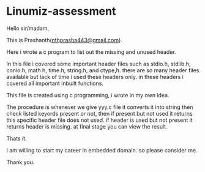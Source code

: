# Linumiz-assessment
Hello sir/madam,

This is Prashanth(nthprasha443@gmail.com).

Here i wrote a c program to list out the missing and unused header.

In this file i covered some important header files such as stdio.h, stdlib.h, conio.h, math.h, time.h, string.h, and ctype,h. there are so many header files available but lack of time i used these headers only. in these headers i covered all important inbuilt functions. 

This file is created using c programming, i wrote in my own idea.

The procedure is whenever we give yyy.c file it converts it into string then check listed keyords present or not, then if present but not used it returns this specific header file does not used. if header is used but not present it returns header is missing. at final stage you can view the result.

Thats it. 

I am willing to start my career in embedded domain. so please consider me.

Thank you.
